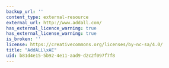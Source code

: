 ```yaml
---
backup_url: ''
content_type: external-resource
external_url: http://www.addall.com/
has_external_licence_warning: true
has_external_license_warning: true
is_broken: ''
license: https://creativecommons.org/licenses/by-nc-sa/4.0/
title: "AddALL\xAE"
uid: b81d4e15-5b92-4e11-aad9-d2c2f097f7f8
---
```

